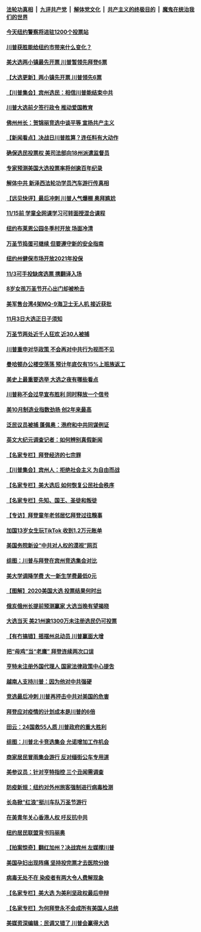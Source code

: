 

####  [法轮功真相](../../../../basic/blob/master/README.md?t=11031602) &nbsp;|&nbsp; [九评共产党](../../../../9ping.md/blob/master/README.md?t=11031602) &nbsp;|&nbsp; [解体党文化](../../../../jtdwh.md/blob/master/README.md?t=11031602)  &nbsp;|&nbsp; [共产主义的终极目的](../../../../gczydzjmd.md/blob/master/README.md?t=11031602) &nbsp;|&nbsp; [魔鬼在统治我们的世界](../../../../mgztzwmdsj.md/blob/master/README.md?t=11031602) 

#### [今天纽约警察将进驻1200个投票站](../pages/nsc412/n12521449.md?t=11031602) 

#### [川普获胜能给纽约市带来什么变化？](../pages/nsc412/n12521333.md?t=11031602) 

#### [美大选两小镇最先开票 川普暂领先拜登6票](../pages/nsc412/n12521471.md?t=11031602) 

#### [【大选更新】两小镇先开票 川普领先6票](../pages/nsc412/n12518740.md?t=11031602) 

#### [【川普集会】宾州选民：相信川普能结束中共](../pages/nsc412/n12521377.md?t=11031602) 

#### [川普大选前夕签行政令 推动爱国教育](../pages/nsc412/n12521306.md?t=11031602) 

#### [佛州州长：贺锦丽竞选中谈平等 宣扬共产主义](../pages/nsc412/n12520951.md?t=11031602) 

#### [【新闻看点】决战日川普胜算？连任料有大动作](../pages/nsc412/n12520577.md?t=11031602) 

#### [确保选民投票权 美司法部向18州派遣监督员](../pages/nsc412/n12520902.md?t=11031602) 

#### [专家预测美国大选投票率将创逾百年纪录](../pages/nsc412/n12520849.md?t=11031602) 

#### [解体中共 新泽西法轮功学员汽车游行传真相](../pages/nsc412/n12520570.md?t=11031602) 

#### [【远见快评】最后冲刺 川普人气爆棚 奥拜尴尬](../pages/nsc412/n12520689.md?t=11031602) 

#### [11/15前 学童全网课学习可转面授混合课程](../pages/nsc412/n12520439.md?t=11031602) 

#### [纽约布莱恩公园冬季村开放 场面冷清](../pages/nsc412/n12515117.md?t=11031602) 

#### [万圣节捣蛋可继续 但要遵守新的安全指南](../pages/nsc412/n12515298.md?t=11031602) 

#### [纽约州健保市场开放2021年投保](../pages/nsc412/n12520441.md?t=11031602) 

#### [11/3可手投缺席选票 携翻译入场](../pages/nsc412/n12520536.md?t=11031602) 

#### [8岁女孩万圣节开心出门却被枪击](../pages/nsc412/n12520647.md?t=11031602) 

#### [美军售台湾4架MQ-9海卫士无人机 接近获批](../pages/nsc412/n12520381.md?t=11031602) 

#### [11月3日大选正日子须知](../pages/nsc412/n12520649.md?t=11031602) 

#### [万圣节两处近千人狂欢  近30人被捕](../pages/nsc412/n12520701.md?t=11031602) 

#### [川普重申对华政策 不会再对中共行为视而不见](../pages/nsc412/n12520836.md?t=11031602) 

#### [曼哈顿办公楼空荡荡 预计年底仅有15%上班族返工](../pages/nsc412/n12520703.md?t=11031602) 

#### [美史上最重要选举 大选之夜有哪些看点](../pages/nsc412/n12520756.md?t=11031602) 

#### [川普称不会过早宣布胜利 同时释放一个信号](../pages/nsc412/n12520515.md?t=11031602) 

#### [美10月制造业指数劲扬 创2年来最高](../pages/nsc412/n12520383.md?t=11031602) 

#### [泛民议员被捕 蓬佩奥：港府和中共同谋例证](../pages/nsc412/n12520462.md?t=11031602) 

#### [英文大纪元调查记者：如何辨别真假新闻](../pages/nsc412/n12519968.md?t=11031602) 

#### [【名家专栏】拜登经济的七宗罪](../pages/nsc412/n12519946.md?t=11031602) 

#### [【川普集会】宾州人：拒绝社会主义 为自由而战](../pages/nsc412/n12520373.md?t=11031602) 

#### [【名家专栏】美大选后 如何恢复公民社会秩序](../pages/nsc412/n12516026.md?t=11031602) 

#### [【名家专栏】先知、国王、圣徒和叛徒](../pages/nsc412/n12518713.md?t=11031602) 

#### [【专访】拜登童年老邻居忆拜登过往糗事](../pages/nsc412/n12519945.md?t=11031602) 

#### [加国13岁女生玩TikTok 收到1.2万元账单](../pages/nsc412/n12518135.md?t=11031602) 

#### [美国务院新设“中共对人权的漠视”网页](../pages/nsc412/n12520393.md?t=11031602) 

#### [组图：川普与拜登在宾州竞选集会对比](../pages/nsc412/n12519836.md?t=11031602) 

#### [美大学调降学费 大一新生学费最低0元](../pages/nsc412/n12520098.md?t=11031602) 

#### [【图解】2020美国大选 投票结果何时出](../pages/nsc412/n12520354.md?t=11031602) 

#### [俄亥俄州长提前预测赢家 大选当晚有望揭晓](../pages/nsc412/n12520263.md?t=11031602) 

#### [大选当天 美21州逾1300万未注册选民仍可投票](../pages/nsc412/n12520248.md?t=11031602) 

#### [【有冇搞错】摇摆州总动员 川普赢面大增](../pages/nsc412/n12520131.md?t=11031602) 

#### [把“母鸡”当“老鹰” 拜登连续两次口误](../pages/nsc412/n12520164.md?t=11031602) 

#### [亨特未注册外国代理人 国家法律政策中心提吿](../pages/nsc412/n12519846.md?t=11031602) 

#### [越南人支持川普：因为他对中共强硬](../pages/nsc412/n12520072.md?t=11031602) 

#### [竞选最后冲刺 川普再抨击中共对美国的危害](../pages/nsc412/n12519510.md?t=11031602) 

#### [拜登应对疫情的计划成本是川普的6倍](../pages/nsc412/n12519507.md?t=11031602) 

#### [田云：24国救55人质 川普政府的重大胜利](../pages/nsc412/n12519190.md?t=11031602) 

#### [组图：川普北卡竞选集会 允诺增加工作机会](../pages/nsc412/n12519196.md?t=11031602) 

#### [商家居民冒雨集会游行  反对缅街公车专用道](../pages/nsc412/n12518766.md?t=11031602) 

#### [美参议员：针对亨特指控 三个丑闻需调查](../pages/nsc412/n12519116.md?t=11031602) 

#### [防疫新规：纽约对外州旅客强制进行病毒检测](../pages/nsc412/n12518771.md?t=11031602) 

#### [长岛掀“红浪”挺川车队万圣节游行](../pages/nsc412/n12518909.md?t=11031602) 

#### [在美青年关心香港人权 吁反抗中共](../pages/nsc412/n12518724.md?t=11031602) 

#### [纽约居民联盟背书玛丽奥](../pages/nsc412/n12518905.md?t=11031602) 

#### [【拍案惊奇】翻红加州？决战宾州 左媒撑川普](../pages/nsc412/n12518877.md?t=11031602) 

#### [美国孕妇出现阵痛 坚持投完票才去医院分娩](../pages/nsc412/n12518854.md?t=11031602) 

#### [病毒无处不在 染疫者有两大令人费解现象](../pages/nsc412/n12518627.md?t=11031602) 

#### [【名家专栏】美大选 为美利坚政权最后申辩](../pages/nsc412/n12518398.md?t=11031602) 

#### [【名家专栏】为何拜登永不会成所有美国人总统](../pages/nsc412/n12518378.md?t=11031602) 

#### [美媒资深编辑：民调又错了 川普会赢得大选](../pages/nsc412/n12518280.md?t=11031602) 

